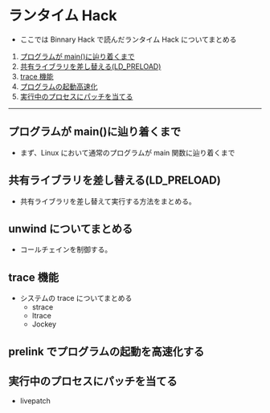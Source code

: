 # ランタイム Hack

- ここでは Binnary Hack で読んだランタイム Hack についてまとめる

1. [プログラムが main()に辿り着くまで](#start)
2. [共有ライブラリを差し替える(LD_PRELOAD)](#PRELOAD)
3. [trace 機能](#trace)
4. [プログラムの起動高速化](#prelink)
5. [実行中のプロセスにパッチを当てる](#livepatch)

---

## <a name="start">プログラムが main()に辿り着くまで</a>

- まず、Linux において通常のプログラムが main 関数に辿り着くまで

## <a name="PRELOAD">共有ライブラリを差し替える(LD_PRELOAD)</a>

- 共有ライブラリを差し替えて実行する方法をまとめる。

## <a name="unwind">unwind についてまとめる</a>

- コールチェインを制御する。

## <a name="trace">trace 機能</a>

- システムの trace についてまとめる
  - strace
  - ltrace
  - Jockey

## <a name="prelink">prelink でプログラムの起動を高速化する</a>

## <a name="livepatch">実行中のプロセスにパッチを当てる</a>

- livepatch
